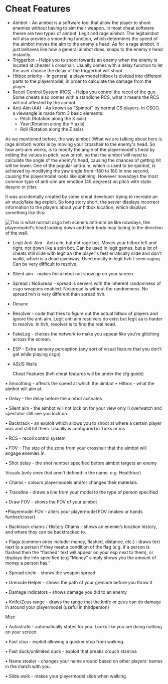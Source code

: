 # Cheat Features

* Aimbot - An aimbot is a software tool that allow the player to shoot enemies without having to aim their weapon. In most cheat software theere are two types of aimbot: Legit and rage aimbot. The legitaimbot will also provide a smoothing function, which determines the speed of the aimbot moves the aim to the enemy's head. As for a rage aimbot, it just behaves like how a general aimbot does, snaps to the enemy's head instantly.
* Triggerbot - Helps you to shoot towards an enemy when the enemy is located at cheater's crosshair. Usually comes with a delay function to let the user choose the delay of the triggerbot will shoot.
* Hitbox priority - In general, a playermodel hitbox is divided into different parts to the playermodel, in order to calculate the damage from the player
* Recoil Control System \(RCS\) - Helps you control the recoil of the gun. Some cheats also comes with a standlone RCS, what it means the RCS will not affected by the aimbot.
* Anti-Aim \(AA\) - As known as "Spinbot" by normal CS players. In CSGO, a viewangle is made form 3 basic elements:
  * Pitch \(Rotation along the X axis\)
  * Yaw   \(Rotation along the Y axis\)
  * Roll  \(Rotation along the Z axis\)

As we mentioned before, the way aimbot \(What we are talking about here is rage aimbot\) works is by moving your crosshair to the enemy's head. So how anti-aim works, is to modify the angle of the playermodel's head by editing the values in pitch, yaw or roll, so that the aimbot will need to calculate the angle of the enemy's head, causing the chances of getting hit will be lower. One of the popular anti-aim, which is used to be spinbot, is achieved by modifying the yaw angle from -180 to 180 in one second, causing the playermodel looks like spinning. However nowadays the most common type of anti-aim are emotion \(45 degrees\) on pitch with static desync or jitter.

It was accidentally created by some cheat developer trying to recreate an air stuck/fake lag exploit. So long story short, the server displays incorrect information to the players about your hitbox location, which displays something like this:

![This is what normal csgo hvh scene&apos;s anti-aim be like nowdays, the playermodel&apos;s head looking down and their body may facing to the direction of the wall.](https://i.ytimg.com/vi/M2Tvf0EOXik/maxresdefault.jpg)

* Legit Anti-Aim - Anti aim, but not rage bot. Moves your hitbox left and right, not down like a spin bot. Can be used in legit games, but a lot of cheats still slide with legit aa \(the player's feet erratically slide and don't walk\), which is a dead giveaway. Used mostly in legit hvh / semi raging. Can be very difficult to resolve.
* Slient aim - makes the aimbot not show up on your screen.
* Spread / NoSpread - spread is servers with the inherent randomness of csgo weapons enabled. Nospread is without the randomness. No spread hvh is very different than spread hvh.
* Desync
* Resolver - code that tries to figure out the actual hitbox of players and ignore the anti aim. Legit anti aim resolvers do exist but legit aa is harder to resolve. In hvh, resolver is to find the real head.
* FakeLag - chokes the network to make you appear like you're glitching across the screen.
* ESP - Extra sensory perception \(any sort of visual feature that you don't get while playing csgo\)
* ASUS Walls

  Cheat Features \(hvh cheat features will be under the cfg guide\)

• Smoothing - affects the speed at which the aimbot • Hitbox - what the aimbot will aim at.

• Delay - the delay before the aimbot acitvates

• Silent aim - the aimbot will not lock on for your view only !! overwatch and spectator still see you lock on

• Backtrack - an exploit which allows you to shoot at where a certain player was and still hit them. Usually is configured in Ticks or ms.

• RCS - recoil control system

• FOV - The size of the zone from your crosshair that the aimbot will engage enemies in.

• Shot delay - the shot number specified before aimbot targets an enemy

Visuals \(only ones that aren’t defined in the name. e.g. Healthbar\)

• Chams - colours playermodels and/or changes their materials.

• Traceline - draws a line from your model to the type of person specified

• Draw FOV - shows the FOV of your aimbot

•Playermodel FOV - alters your playermodel FOV \(makes ur hands further/closer\)

• Backtrack chams / History Chams - shows an enemie’s location history, and where they can be backtracked to.

• Flags \(common ones include: money, flashed, distance, etc.\) : draws text next to a person if they meet a condition of the flag \(e.g. if a person is flashed then the “flashed” text will appear on your esp next to them\), or displays the info specified \(e.g “Money” simply shows you the amount of money a person has.”

• Spread circle - shows the weapon spread

• Grenade Helper - shows the path of your grenade before you throw it

• Damage indicators - shows damage you did to an enemy

• Knife/Zeus range - draws the range that the knife or zeus can do damage in around your playermodel \(useful in thirdperson\)

Misc

• Autostrafe - automatically stafes for you. Looks like you are doing nothing on your screen.

• Fast stop - exploit allowing a quicker stop from walking.

• Fast duck/unlimited duck - exploit that breaks crouch stamina

• Name stealer - changes your name around based on other players’ names in the match with you.

• Slide walk - makes your playermodel slide when walking.

